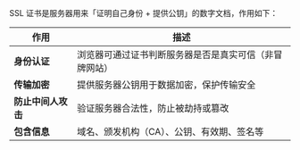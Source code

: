 SSL 证书是服务器用来「证明自己身份 + 提供公钥」的数字文档，作用如下：

| 作用          | 描述                          |
| ----------- | --------------------------- |
| **身份认证**    | 浏览器可通过证书判断服务器是否是真实可信（非冒牌网站） |
| **传输加密**    | 提供服务器公钥用于数据加密，保护传输安全        |
| **防止中间人攻击** | 验证服务器合法性，防止被劫持或篡改           |
|  **包含信息**   | 域名、颁发机构（CA）、公钥、有效期、签名等      |
